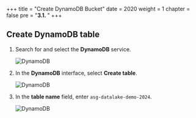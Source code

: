 +++
title = "Create DynamoDB Bucket"
date = 2020
weight = 1
chapter = false
pre = "<b>3.1. </b>"
+++

## Create DynamoDB table

1. Search for and select the **DynamoDB** service.

   ![DynamoDB](/images/1/3.1.png?width=90pc)

2. In the **DynamoDB** interface, select **Create table**.

   ![DynamoDB](/images/1/3.2.png?width=90pc)

3. In the **table name** field, enter `asg-datalake-demo-2024`.

   ![DynamoDB](/images/1/3.3.png?width=90pc)
